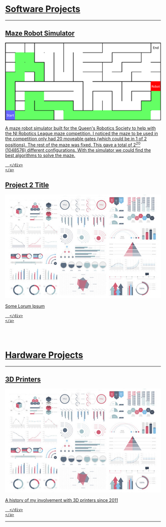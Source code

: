 <h1><a name="software_projects" href="#software_projects">Software Projects</a></h1>

---
<div>
	<a href="/sample_page/#title" class="card">
	  <div class="card">
		<h2>Maze Robot Simulator</h2>
		<img src="images/robot_maze_thumb.png?raw=true"/>
		<br>
		<p>
		A maze robot simulator built for the Queen's Robotics Society to help with the NI Robotics League maze competition. 
		I noticed the maze to be used in the competition only had 20 moveable gates (which could be in 1 of 2 positions). 
		The rest of the maze was fixed. This gave a total of 2<sup>20</sup> (1048576) different configurations. 
		With the simulator we could find the best algorithms to solve the maze.
		</p>

	  </div>
	</a>
</div>


<div>
	<a href="/sample_page/#title" class="card">
	  <div class="card">
		<h2>Project 2 Title</h2>
		<img src="images/dummy_thumbnail.jpg?raw=true"/>
		<br>
		<p>
		Some Lorum Ipsum
		</p>

	  </div>
	</a>
</div>

<br><br>
<h1><a name="hardware_projects" href="#hardware_projects">Hardware Projects</a></h1>

---
<div>
	<a href="/sample_page/#title" class="card">
	  <div class="card">
		<h2>3D Printers</h2>
		<img src="images/dummy_thumbnail.jpg?raw=true"/>
		<br>
		<p>
		A history of my involvement with 3D printers since 2011
		</p>

	  </div>
	</a>
</div>

---




